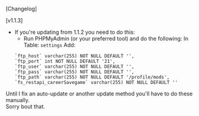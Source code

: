 [Changelog]

[v1.1.3]
- If you're updating from 1.1.2 you need to do this:
    - Run PHPMyAdmin (or your preferred tool) and do the following:
    In Table: `settings`
    Add: 
    ```
    `ftp_host` varchar(255) NOT NULL DEFAULT '',
    `ftp_port` int NOT NULL DEFAULT '21',
    `ftp_user` varchar(255) NOT NULL DEFAULT '',
    `ftp_pass` varchar(255) NOT NULL DEFAULT '',
    `ftp_path` varchar(255) NOT NULL DEFAULT '/profile/mods',
    `fs_restapi_careerSavegame` varchar(255) NOT NULL DEFAULT ''
    ```
Until I fix an auto-update or another update method you'll have to do these manually.   
Sorry bout that.

